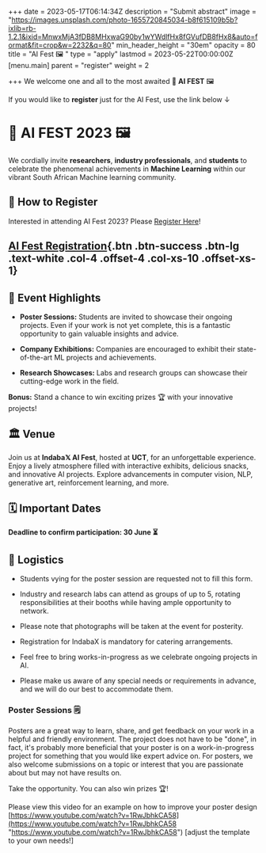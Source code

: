 +++
date = 2023-05-17T06:14:34Z
description = "Submit abstract"
image = "https://images.unsplash.com/photo-1655720845034-b8f615109b5b?ixlib=rb-1.2.1&ixid=MnwxMjA3fDB8MHxwaG90by1wYWdlfHx8fGVufDB8fHx8&auto=format&fit=crop&w=2232&q=80"
min_header_height = "30em"
opacity = 80
title = "AI Fest 🖼️ "
type = "apply"
lastmod = 2023-05-22T00:00:00Z
[menu.main]
parent = "register"
weight = 2

+++
We welcome one and all to the most awaited 🎤 **AI FEST** 🖼️   

If you would like to **register** just for the AI Fest, use the link below &darr;

<!--more-->

<!-- ![AI Fest](/images/ai-fest-poster.jpg ) -->

<!-- 
We welcome posters from students, booths or exhibitions from companies, showcasing research from research labs.  -->


# 🎤 **AI FEST 2023** 🖼️

We cordially invite **researchers**, **industry professionals**, and **students** to celebrate the phenomenal achievements in **Machine Learning** within our vibrant South African Machine learning community.

<!-- ![South Africa Flag](link_to_flag_image) -->

## 📝 How to Register 

Interested in attending AI Fest 2023? Please [Register Here](https://docs.google.com/forms/d/e/1FAIpQLScHALZEnqOsb5UH7rGcd8iNuykJPhyHsV7PYA9mahENN8k4yg/viewform)!

<!-- below button is not clickable throughout -->
## [AI Fest Registration](https://docs.google.com/forms/d/e/1FAIpQLScHALZEnqOsb5UH7rGcd8iNuykJPhyHsV7PYA9mahENN8k4yg/viewform){.btn .btn-success .btn-lg .text-white .col-4 .offset-4 .col-xs-10 .offset-xs-1}


## 🎉 Event Highlights

- **Poster Sessions:** Students are invited to showcase their ongoing projects. Even if your work is not yet complete, this is a fantastic opportunity to gain valuable insights and advice. 

- **Company Exhibitions:** Companies are encouraged to exhibit their state-of-the-art ML projects and achievements.

- **Research Showcases:** Labs and research groups can showcase their cutting-edge work in the field.

**Bonus:** Stand a chance to win exciting prizes 🏆 with your innovative projects!

## 🏛️ Venue

Join us at **Indaba𝕏 AI Fest**, hosted at **UCT**, for an unforgettable experience. Enjoy a lively atmosphere filled with interactive exhibits, delicious snacks, and innovative AI projects. Explore advancements in computer vision, NLP, generative art, reinforcement learning, and more.

##  🗓️ Important Dates 

**Deadline to confirm participation: 30 June ⏳**


## 🚀 Logistics

-  Students vying for the poster session are requested not to fill this form.

-  Industry and research labs can attend as groups of up to 5, rotating responsibilities at their booths while having ample opportunity to network.

-  Please note that photographs will be taken at the event for posterity.

-  Registration for IndabaX is mandatory for catering arrangements.

- Feel free to bring works-in-progress as we celebrate ongoing projects in AI.

- Please make us aware of any special needs or requirements in advance, and we will do our best to accommodate them.


### Poster Sessions  🗒️

Posters are a great way to learn, share, and get feedback on your work in a helpful and friendly environment.
The project does not have to be "done", in fact, it's probably more beneficial that your poster is on a work-in-progress project for something that you would like expert advice on.
For posters, we also welcome submissions on a topic or interest that you are passionate about but may not have results on.

Take the opportunity. You can also win prizes 🏆!

Please view this video for an example on how to improve your poster design [https://www.youtube.com/watch?v=1RwJbhkCA58](https://www.youtube.com/watch?v=1RwJbhkCA58 "https://www.youtube.com/watch?v=1RwJbhkCA58") \[adjust the template to your own needs!\]

